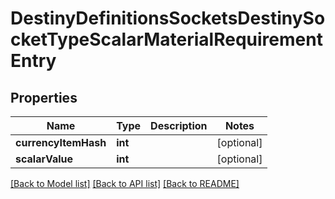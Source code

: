 # DestinyDefinitionsSocketsDestinySocketTypeScalarMaterialRequirementEntry

## Properties
Name | Type | Description | Notes
------------ | ------------- | ------------- | -------------
**currencyItemHash** | **int** |  | [optional] 
**scalarValue** | **int** |  | [optional] 

[[Back to Model list]](../README.md#documentation-for-models) [[Back to API list]](../README.md#documentation-for-api-endpoints) [[Back to README]](../README.md)


